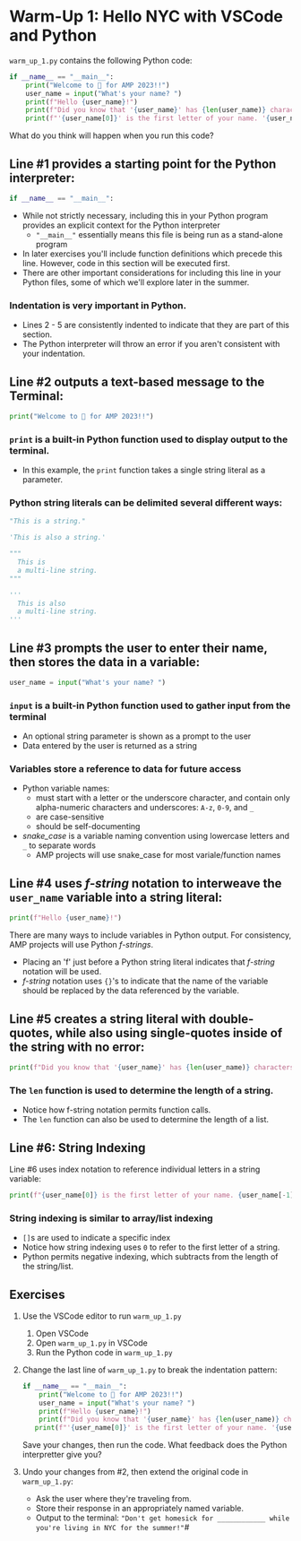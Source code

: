 # Warm-Up 1: Hello NYC with VSCode and Python
`warm_up_1.py` contains the following Python code:
```python
if __name__ == "__main__":
    print("Welcome to 🗽 for AMP 2023!!")
    user_name = input("What's your name? ")
    print(f"Hello {user_name}!")
    print(f"Did you know that '{user_name}' has {len(user_name)} characters?")
    print(f"'{user_name[0]}' is the first letter of your name. '{user_name[-1]}' is the last letter of your name.")
```
What do you think will happen when you run this code?

## Line #1 provides a starting point for the Python interpreter:
```python
if __name__ == "__main__":
```
- While not strictly necessary, including this in your Python program provides an explicit context for the Python interpreter
   - `"__main__"` essentially means this file is being run as a stand-alone program
- In later exercises you'll include function definitions which precede this line. However, code in this section will be executed first.
- There are other important considerations for including this line in your Python files, some of which we'll explore later in the summer.

### Indentation is very important in Python.
- Lines 2 - 5 are consistently indented to indicate that they are part of this section. 
- The Python interpreter will throw an error if you aren't consistent with your indentation.


## Line #2 outputs a text-based message to the Terminal:
```python
print("Welcome to 🗽 for AMP 2023!!")
```
### `print` is a built-in Python function used to display output to the terminal.
- In this example, the `print` function takes a single string literal as a parameter.

### Python string literals can be delimited several different ways:
```python
"This is a string."

'This is also a string.'

"""
  This is 
  a multi-line string.
"""

'''
  This is also
  a multi-line string.
'''
```

## Line #3 prompts the user to enter their name, then stores the data in a variable:
```python
user_name = input("What's your name? ")
```
### `input` is a built-in Python function used to gather input from the terminal
- An optional string parameter is shown as a prompt to the user
- Data entered by the user is returned as a string

### Variables store a reference to data for future access
- Python variable names:
   - must start with a letter or the underscore character, and contain only alpha-numeric characters and underscores: `A-z`, `0-9`, and `_`
   - are case-sensitive
   - should be self-documenting
- *snake_case* is a variable naming convention using lowercase letters and `_` to separate words 
   - AMP projects will use snake_case for most variale/function names

## Line #4 uses *f-string* notation to interweave the `user_name` variable into a string literal:
```python
print(f"Hello {user_name}!")
```
There are many ways to include variables in Python output. For consistency, AMP projects will use Python *f-strings*.
- Placing an 'f' just before a Python string literal indicates that *f-string* notation will be used.
- *f-string* notation uses `{}`'s to indicate that the name of the variable should be replaced by the data referenced by the variable.

## Line #5 creates a string literal with double-quotes, while also using single-quotes inside of the string with no error:
```python
print(f"Did you know that '{user_name}' has {len(user_name)} characters?")
```
### The `len` function is used to determine the length of a string. 
- Notice how f-string notation permits function calls.
- The `len` function can also be used to determine the length of a list.

## Line #6: String Indexing
Line #6 uses index notation to reference individual letters in a string variable:
```python
print(f"{user_name[0]} is the first letter of your name. {user_name[-1]} is the last letter of your name.")
```
### String indexing is similar to array/list indexing
- `[]`s are used to indicate a specific index
- Notice how string indexing uses `0` to refer to the first letter of a string. 
- Python permits negative indexing, which subtracts from the length of the string/list.

## Exercises
1. Use the VSCode editor to run `warm_up_1.py`
   1. Open VSCode
   2. Open `warm_up_1.py` in VSCode
   3. Run the Python code in `warm_up_1.py`

2. Change the last line of `warm_up_1.py` to break the indentation pattern: 
   ```python
   if __name__ == "__main__":
       print("Welcome to 🗽 for AMP 2023!!")
       user_name = input("What's your name? ")
       print(f"Hello {user_name}!")
       print(f"Did you know that '{user_name}' has {len(user_name)} characters?")
      print(f"'{user_name[0]}' is the first letter of your name. '{user_name[-1]}' is the last letter of your name.")
   ```
   Save your changes, then run the code. What feedback does the Python interpretter give you?

3. Undo your changes from #2, then extend the original code in `warm_up_1.py`:
   - Ask the user where they're traveling from. 
   - Store their response in an appropriately named variable.
   - Output to the terminal: `"Don't get homesick for ____________ while you're living in NYC for the summer!"`#